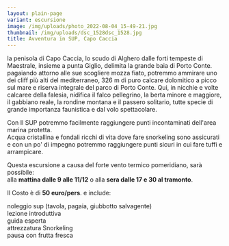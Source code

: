 ```yaml
---
layout: plain-page
variant: escursione
image: /img/uploads/photo_2022-08-04_15-49-21.jpg
thumbnail: /img/uploads/dsc_1528dsc_1528.jpg
title: Avventura in SUP, Capo Caccia
---
```

la penisola di Capo Caccia, lo scudo di Alghero dalle forti tempeste di Maestrale, insieme a punta Giglio, delimita la grande baia di Porto Conte. pagaiando attorno alle sue scogliere mozza fiato, potremmo ammirare uno dei cliff più alti del mediterraneo, 326 m di puro calcare dolomitico a picco sul mare e riserva integrale del parco di Porto Conte. Qui, in nicchie e volte calcaree della falesia, nidifica il falco pellegrino, la berta minore e maggiore, il gabbiano reale, la rondine montana e il passero solitario, tutte specie di grande importanza faunistica e dal volo spettacolare.

Con Il SUP potremmo facilmente raggiungere punti incontaminati dell'area marina protetta. \
Acqua cristallina e fondali ricchi di vita dove fare snorkeling sono assicurati e con un po' di impegno potremmo raggiungere punti sicuri in cui fare tuffi e arrampicare.

Questa escursione a causa del forte vento termico pomeridiano, sarà possibile:\
alla **mattina dalle 9 alle 11/12** o alla **sera dalle 17 e 30 al tramonto**.

Il Costo è di **50 euro/pers**. e include:

noleggio sup (tavola, pagaia, giubbotto salvagente)\
lezione introduttiva\
guida esperta\
attrezzatura Snorkeling\
pausa con frutta fresca